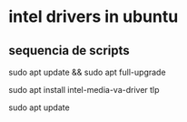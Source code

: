 # intel drivers in ubuntu

## sequencia de scripts

sudo apt update && sudo apt full-upgrade

sudo apt install intel-media-va-driver tlp

sudo apt update  




